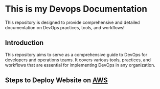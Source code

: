 # This is my Devops Documentation

This repository is designed to provide comprehensive and detailed documentation on DevOps practices, tools, and workflows!

## Introduction

This repository aims to serve as a comprehensive guide to DevOps for developers and operations teams. It covers various tools, practices, and workflows that are essential for implementing DevOps in any organization.

## Steps to Deploy Website on [AWS](AWS/)


